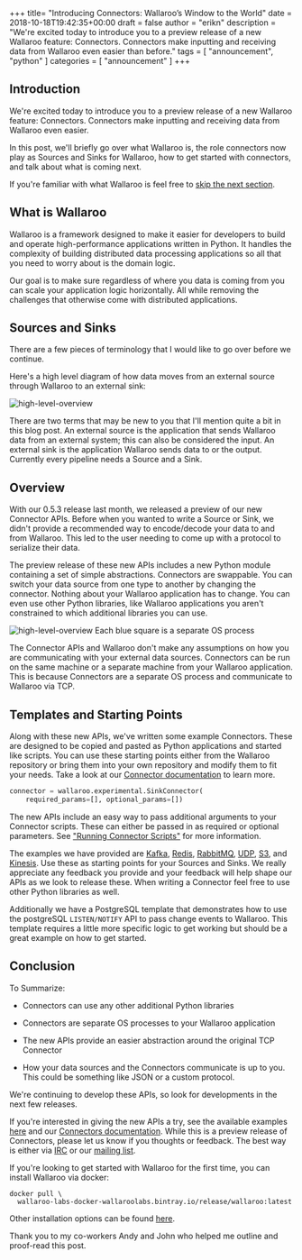 +++
title= "Introducing Connectors: Wallaroo’s Window to the World"
date = 2018-10-18T19:42:35+00:00
draft = false
author = "erikn"
description = "We're excited today to introduce you to a preview release of a new Wallaroo feature: Connectors. Connectors make inputting and receiving data from Wallaroo even easier than before."
tags = [
    "announcement",
    "python"
]
categories = [
    "announcement"
]
+++

## Introduction

We're excited today to introduce you to a preview release of a new Wallaroo feature: Connectors. Connectors make inputting and receiving data from Wallaroo even easier.

In this post, we'll briefly go over what Wallaroo is, the role connectors now play as Sources and Sinks for Wallaroo, how to get started with connectors, and talk about what is coming next.

If you're familiar with what Wallaroo is feel free to [skip the next section](#sources-and-sinks).

## What is Wallaroo

Wallaroo is a framework designed to make it easier for developers to build and operate high-performance applications written in Python. It handles the complexity of building distributed data processing applications so all that you need to worry about is the domain logic.

Our goal is to make sure regardless of where you data is coming from you can scale your application logic horizontally. All while removing the challenges that otherwise come with distributed applications.

## Sources and Sinks

There are a few pieces of terminology that I would like to go over before we continue.

Here's a high level diagram of how data moves from an external source through Wallaroo to an external sink:

![high-level-overview](/images/post/connectors/high-level-image.png)

There are two terms that may be new to you that I'll mention quite a bit in this blog post. An external source is the application that sends Wallaroo data from an external system; this can also be considered the input. An external sink is the application Wallaroo sends data to or the output. Currently every pipeline needs a Source and a Sink.

## Overview

With our 0.5.3 release last month, we released a preview of our new Connector APIs. Before when you wanted to write a Source or Sink, we didn't provide a recommended way to encode/decode your data to and from Wallaroo. This led to the user needing to come up with a protocol to serialize their data.

The preview release of these new APIs includes a new Python module containing a set of simple abstractions. Connectors are swappable. You can switch your data source from one type to another by changing the connector. Nothing about your Wallaroo application has to change. You can even use other Python libraries, like Wallaroo applications you aren't constrained to which additional libraries you can use.

![high-level-overview](/images/post/connectors/connectors.png)
Each blue square is a separate OS process

The Connector APIs and Wallaroo don't make any assumptions on how you are communicating with your external data sources. Connectors can be run on the same machine or a separate machine from your Wallaroo application. This is because Connectors are a separate OS process and communicate to Wallaroo via TCP.

## Templates and Starting Points

Along with these new APIs, we've written some example Connectors. These are designed to be copied and pasted as Python applications and started like scripts. You can use these starting points either from the Wallaroo repository or bring them into your own repository and modify them to fit your needs. Take a look at our [Connector documentation](https://docs.wallaroolabs.com/book/python/using-connectors.html) to learn more.

```python
connector = wallaroo.experimental.SinkConnector(
    required_params=[], optional_params=[])
```

The new APIs include an easy way to pass additional arguments to your Connector scripts. These can either be passed in as required or optional parameters. See ["Running Connector Scripts"](https://docs.wallaroolabs.com/book/python/using-connectors.html#running-connector-scripts) for more information.

The examples we have provided are [Kafka](https://github.com/WallarooLabs/wallaroo/blob/0.5.3/connectors/kafka_source), [Redis](https://github.com/WallarooLabs/wallaroo/blob/0.5.3/connectors/redis_subscriber_source), [RabbitMQ](https://github.com/WallarooLabs/wallaroo/blob/0.5.3/connectors/rabbitmq_source), [UDP](https://github.com/WallarooLabs/wallaroo/blob/0.5.3/connectors/udp_source), [S3](https://github.com/WallarooLabs/wallaroo/blob/0.5.3/connectors/s3_bucket_sink), and [Kinesis](https://github.com/WallarooLabs/wallaroo/blob/0.5.3/connectors/kinesis_source). Use these as starting points for your Sources and Sinks. We really appreciate any feedback you provide and your feedback will help shape our APIs as we look to release these. When writing a Connector feel free to use other Python libraries as well.

Additionally we have a PostgreSQL template that demonstrates how to use the postgreSQL `LISTEN/NOTIFY` API to pass change events to Wallaroo. This template requires a little more specific logic to get working but should be a great example on how to get started.

## Conclusion

To Summarize:

  - Connectors can use any other additional Python libraries

  - Connectors are separate OS processes to your Wallaroo application

  - The new APIs provide an easier abstraction around the original TCP Connector

  - How your data sources and the Connectors communicate is up to you. This could be something like JSON or a custom protocol.

We're continuing to develop these APIs, so look for developments in the next few releases.

If you're interested in giving the new APIs a try, see the available examples [here](https://github.com/WallarooLabs/wallaroo/tree/0.5.3/connectors) and our [Connectors documentation](https://docs.wallaroolabs.com/book/python/using-connectors.html). While this is a preview release of Connectors, please let us know if you thoughts or feedback. The best way is either via [IRC](https://webchat.freenode.net/?channels=#wallaroo) or our [mailing list](https://groups.io/g/wallaroo).

If you're looking to get started with Wallaroo for the first time, you can install Wallaroo via docker:

```
docker pull \
  wallaroo-labs-docker-wallaroolabs.bintray.io/release/wallaroo:latest
```

Other installation options can be found [here](https://docs.wallaroolabs.com/book/getting-started/choosing-an-installation-option.html).


Thank you to my co-workers Andy and John who helped me outline and proof-read this post.
